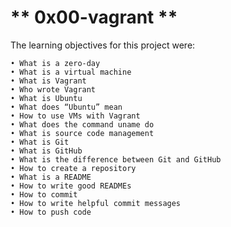 # ** 0x00-vagrant **

The learning objectives for this project were:

	• What is a zero-day
	• What is a virtual machine
	• What is Vagrant
	• Who wrote Vagrant
	• What is Ubuntu
	• What does “Ubuntu” mean
	• How to use VMs with Vagrant
	• What does the command uname do
	• What is source code management
	• What is Git
	• What is GitHub
	• What is the difference between Git and GitHub
	• How to create a repository
	• What is a README
	• How to write good READMEs
	• How to commit
	• How to write helpful commit messages
	• How to push code
